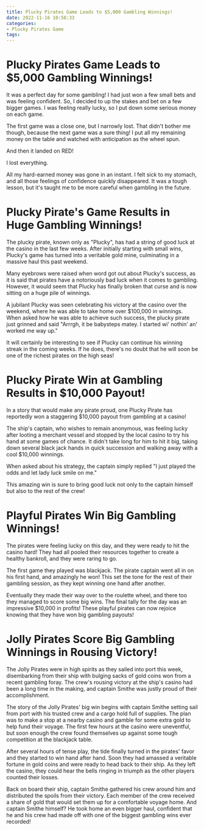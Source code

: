 ```yaml
---
title: Plucky Pirates Game Leads to $5,000 Gambling Winnings!
date: 2022-11-16 10:58:33
categories:
- Plucky Pirates Game
tags:
---
```



#  Plucky Pirates Game Leads to $5,000 Gambling Winnings!

It was a perfect day for some gambling! I had just won a few small bets and was feeling confident. So, I decided to up the stakes and bet on a few bigger games. I was feeling really lucky, so I put down some serious money on each game.

The first game was a close one, but I narrowly lost. That didn't bother me though, because the next game was a sure thing! I put all my remaining money on the table and watched with anticipation as the wheel spun.

And then it landed on RED!

I lost everything.

All my hard-earned money was gone in an instant. I felt sick to my stomach, and all those feelings of confidence quickly disappeared. It was a tough lesson, but it's taught me to be more careful when gambling in the future.

#  Plucky Pirate's Game Results in Huge Gambling Winnings!

The plucky pirate, known only as "Plucky", has had a string of good luck at the casino in the last few weeks. After initially starting with small wins, Plucky's game has turned into a veritable gold mine, culminating in a massive haul this past weekend.

Many eyebrows were raised when word got out about Plucky's success, as it is said that pirates have a notoriously bad luck when it comes to gambling. However, it would seem that Plucky has finally broken that curse and is now sitting on a huge pile of winnings.

A jubilant Plucky was seen celebrating his victory at the casino over the weekend, where he was able to take home over $100,000 in winnings. When asked how he was able to achieve such success, the plucky pirate just grinned and said "Arrrgh, it be babysteps matey. I started wi' nothin' an' worked me way up."

It will certainly be interesting to see if Plucky can continue his winning streak in the coming weeks. If he does, there's no doubt that he will soon be one of the richest pirates on the high seas!

#  Plucky Pirate Win at Gambling Results in $10,000 Payout!

In a story that would make any pirate proud, one Plucky Pirate has reportedly won a staggering $10,000 payout from gambling at a casino!

The ship's captain, who wishes to remain anonymous, was feeling lucky after looting a merchant vessel and stopped by the local casino to try his hand at some games of chance. It didn't take long for him to hit it big, taking down several black jack hands in quick succession and walking away with a cool $10,000 winnings.

When asked about his strategy, the captain simply replied "I just played the odds and let lady luck smile on me."

This amazing win is sure to bring good luck not only to the captain himself but also to the rest of the crew!

#  Playful Pirates Win Big Gambling Winnings!

The pirates were feeling lucky on this day, and they were ready to hit the casino hard! They had all pooled their resources together to create a healthy bankroll, and they were raring to go.

The first game they played was blackjack. The pirate captain went all in on his first hand, and amazingly he won! This set the tone for the rest of their gambling session, as they kept winning one hand after another.

 Eventually they made their way over to the roulette wheel, and there too they managed to score some big wins. The final tally for the day was an impressive $10,000 in profits! These playful pirates can now rejoice knowing that they have won big gambling payouts!

#  Jolly Pirates Score Big Gambling Winnings in Rousing Victory!

The Jolly Pirates were in high spirits as they sailed into port this week, disembarking from their ship with bulging sacks of gold coins won from a recent gambling foray. The crew's rousing victory at the ship's casino had been a long time in the making, and captain Smithe was justly proud of their accomplishment.

The story of the Jolly Pirates' big win begins with captain Smithe setting sail from port with his trusted crew and a cargo hold full of supplies. The plan was to make a stop at a nearby casino and gamble for some extra gold to help fund their voyage. The first few hours at the casino were uneventful, but soon enough the crew found themselves up against some tough competition at the blackjack table.

After several hours of tense play, the tide finally turned in the pirates' favor and they started to win hand after hand. Soon they had amassed a veritable fortune in gold coins and were ready to head back to their ship. As they left the casino, they could hear the bells ringing in triumph as the other players counted their losses.

Back on board their ship, captain Smithe gathered his crew around him and distributed the spoils from their victory. Each member of the crew received a share of gold that would set them up for a comfortable voyage home. And captain Smithe himself? He took home an even bigger haul, confident that he and his crew had made off with one of the biggest gambling wins ever recorded!